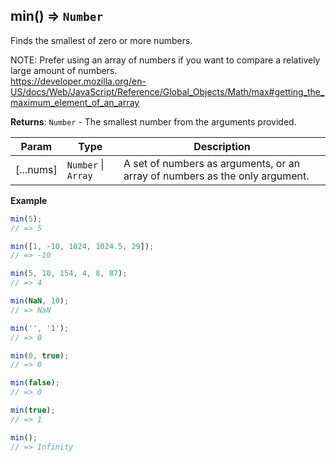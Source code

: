 <a name="min"></a>

## min() ⇒ <code>Number</code>
Finds the smallest of zero or more numbers.

NOTE: Prefer using an array of numbers if you want to compare a relatively large amount of numbers.  
https://developer.mozilla.org/en-US/docs/Web/JavaScript/Reference/Global_Objects/Math/max#getting_the_maximum_element_of_an_array

**Returns**: <code>Number</code> - The smallest number from the arguments provided.  

| Param | Type | Description |
| --- | --- | --- |
| [...nums] | <code>Number</code> \| <code>Array</code> | A set of numbers as arguments, or an array of numbers as the only argument. |

**Example**  
```js
min(5);
// => 5

min([1, -10, 1024, 1024.5, 29]);
// => -10

min(5, 10, 154, 4, 8, 87);
// => 4

min(NaN, 10);
// => NaN

min('', '1');
// => 0

min(0, true);
// => 0

min(false);
// => 0

min(true);
// => 1

min();
// => Infinity
```
